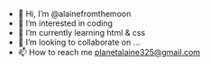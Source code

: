 - 👋 Hi, I’m @alainefromthemoon
- 👀 I’m interested in coding
- 🌱 I’m currently learning html & css
- 💞️ I’m looking to collaborate on ...
- 📫 How to reach me planetalaine325@gmail.com

<!---
alainefromthemoon/alainefromthemoon is a ✨ special ✨ repository because its `README.md` (this file) appears on your GitHub profile.
You can click the Preview link to take a look at your changes.
--->
